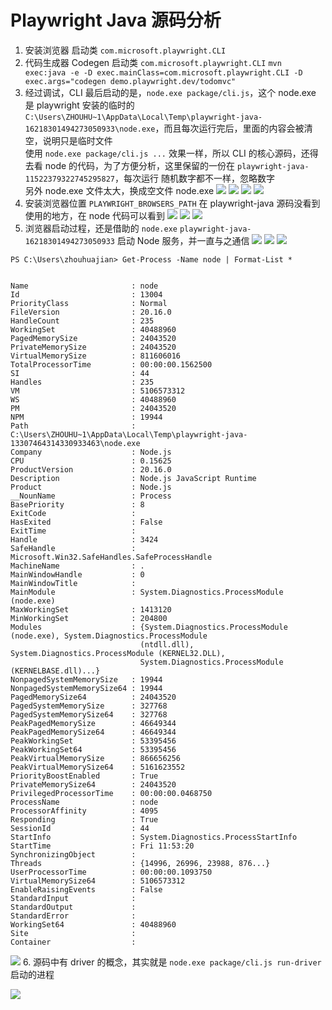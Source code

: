 # Playwright Java 源码分析

1. 安装浏览器 启动类 `com.microsoft.playwright.CLI`
2. 代码生成器 Codegen 启动类 `com.microsoft.playwright.CLI` `mvn exec:java -e -D exec.mainClass=com.microsoft.playwright.CLI -D exec.args="codegen demo.playwright.dev/todomvc"`
3. 经过调试，CLI 最后启动的是，`node.exe package/cli.js`，这个 node.exe 是 playwright 安装的临时的  
   `C:\Users\ZHOUHU~1\AppData\Local\Temp\playwright-java-16218301494273050933\node.exe`，而且每次运行完后，里面的内容会被清空，说明只是临时文件  
   使用 `node.exe package/cli.js ...` 效果一样，所以 CLI 的核心源码，还得去看 node 的代码，为了方便分析，这里保留的一份在 `playwright-java-11522379322745295827`，每次运行 随机数字都不一样，忽略数字  
   另外 node.exe 文件太大，换成空文件 node.exe
![](img/img.png)
![](img/img_1.png)
![](img/img_2.png)
![](img/img_3.png)
4. 安装浏览器位置 `PLAYWRIGHT_BROWSERS_PATH` 在 playwright-java 源码没看到使用的地方，在 node 代码可以看到
![](img/img_4.png)
![](img/img_5.png)
![](img/img_6.png)
5. 浏览器启动过程，还是借助的 `node.exe` `playwright-java-16218301494273050933` 启动 Node 服务，并一直与之通信
![](img/img_7.png)
![](img/img_8.png)
![](img/img_9.png)
```text
PS C:\Users\zhouhuajian> Get-Process -Name node | Format-List *


Name                       : node
Id                         : 13004
PriorityClass              : Normal
FileVersion                : 20.16.0
HandleCount                : 235
WorkingSet                 : 40488960
PagedMemorySize            : 24043520
PrivateMemorySize          : 24043520
VirtualMemorySize          : 811606016
TotalProcessorTime         : 00:00:00.1562500
SI                         : 44
Handles                    : 235
VM                         : 5106573312
WS                         : 40488960
PM                         : 24043520
NPM                        : 19944
Path                       : C:\Users\ZHOUHU~1\AppData\Local\Temp\playwright-java-13307464314330933463\node.exe
Company                    : Node.js
CPU                        : 0.15625
ProductVersion             : 20.16.0
Description                : Node.js JavaScript Runtime
Product                    : Node.js
__NounName                 : Process
BasePriority               : 8
ExitCode                   :
HasExited                  : False
ExitTime                   :
Handle                     : 3424
SafeHandle                 : Microsoft.Win32.SafeHandles.SafeProcessHandle
MachineName                : .
MainWindowHandle           : 0
MainWindowTitle            :
MainModule                 : System.Diagnostics.ProcessModule (node.exe)
MaxWorkingSet              : 1413120
MinWorkingSet              : 204800
Modules                    : {System.Diagnostics.ProcessModule (node.exe), System.Diagnostics.ProcessModule
                             (ntdll.dll), System.Diagnostics.ProcessModule (KERNEL32.DLL),
                             System.Diagnostics.ProcessModule (KERNELBASE.dll)...}
NonpagedSystemMemorySize   : 19944
NonpagedSystemMemorySize64 : 19944
PagedMemorySize64          : 24043520
PagedSystemMemorySize      : 327768
PagedSystemMemorySize64    : 327768
PeakPagedMemorySize        : 46649344
PeakPagedMemorySize64      : 46649344
PeakWorkingSet             : 53395456
PeakWorkingSet64           : 53395456
PeakVirtualMemorySize      : 866656256
PeakVirtualMemorySize64    : 5161623552
PriorityBoostEnabled       : True
PrivateMemorySize64        : 24043520
PrivilegedProcessorTime    : 00:00:00.0468750
ProcessName                : node
ProcessorAffinity          : 4095
Responding                 : True
SessionId                  : 44
StartInfo                  : System.Diagnostics.ProcessStartInfo
StartTime                  : Fri 11:53:20
SynchronizingObject        :
Threads                    : {14996, 26996, 23988, 876...}
UserProcessorTime          : 00:00:00.1093750
VirtualMemorySize64        : 5106573312
EnableRaisingEvents        : False
StandardInput              :
StandardOutput             :
StandardError              :
WorkingSet64               : 40488960
Site                       :
Container                  :

```
![](img/img_10.png)
6. 源码中有 driver 的概念，其实就是 `node.exe package/cli.js run-driver` 启动的进程

![](img/img_11.png)